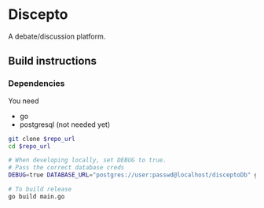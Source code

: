 # Discepto
A debate/discussion platform.

## Build instructions
### Dependencies
You need
- go
- postgresql (not needed yet)

```bash
git clone $repo_url
cd $repo_url

# When developing locally, set DEBUG to true.
# Pass the correct database creds
DEBUG=true DATABASE_URL="postgres://user:passwd@localhost/disceptoDb" go run main.go

# To build release
go build main.go
```
